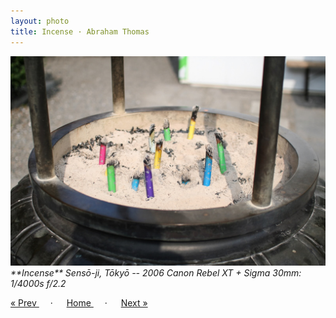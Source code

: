 ```yaml
---
layout: photo
title: Incense · Abraham Thomas
---
```


<img src="/assets/photos/Incense.jpg" width="540px" class="photo">

<i>
**Incense**  
Sensō-ji, Tōkyō -- 2006  
Canon Rebel XT + Sigma 30mm: 1/4000s f/2.2
</i>

<a href="/gallery/hozomon"> &laquo; Prev </a> &emsp; · &emsp; 
<a href="/gallery"> Home </a> &emsp; · &emsp; 
<a href="/gallery/street"> Next &raquo; </a>
